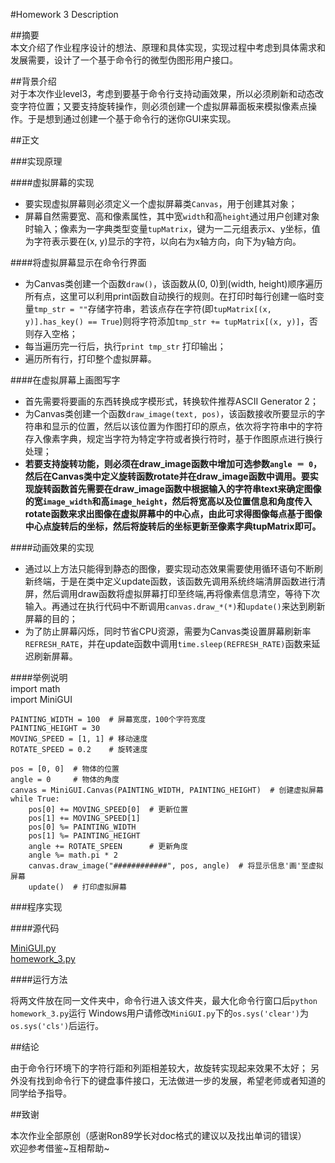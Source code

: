 #Homework 3 Description     

##摘要    
本文介绍了作业程序设计的想法、原理和具体实现，实现过程中考虑到具体需求和发展需要，设计了一个基于命令行的微型伪图形用户接口。  

##背景介绍    
对于本次作业level3，考虑到要基于命令行支持动画效果，所以必须刷新和动态改变字符位置；又要支持旋转操作，则必须创建一个虚拟屏幕面板来模拟像素点操作。于是想到通过创建一个基于命令行的迷你GUI来实现。      

##正文    

###实现原理     

####虚拟屏幕的实现     

-  要实现虚拟屏幕则必须定义一个虚拟屏幕类`Canvas`，用于创建其对象；    
- 屏幕自然需要宽、高和像素属性，其中宽`width`和高`height`通过用户创建对象时输入；像素为一字典类型变量`tupMatrix`，键为一二元组表示x、y坐标，值为字符表示要在(x, y)显示的字符，以向右为x轴方向，向下为y轴方向。      

####将虚拟屏幕显示在命令行界面     

- 为Canvas类创建一个函数`draw()`，该函数从(0, 0)到(width, height)顺序遍历所有点，这里可以利用print函数自动换行的规则。在打印时每行创建一临时变量`tmp_str = ""`存储字符串，若该点存在字符(即`tupMatrix[(x, y)].has_key() == True`)则将字符添加`tmp_str += tupMatrix[(x, y)]`，否则存入空格；    
- 每当遍历完一行后，执行`print tmp_str` 打印输出；    
- 遍历所有行，打印整个虚拟屏幕。    

####在虚拟屏幕上画图写字    
    
- 首先需要将要画的东西转换成字模形式，转换软件推荐ASCII Generator 2；    
- 为Canvas类创建一个函数`draw_image(text, pos)`，该函数接收所要显示的字符串和显示的位置，然后以该位置为作图打印的原点，依次将字符串中的字符存入像素字典，规定当字符为特定字符或者换行符时，基于作图原点进行换行处理；    
- **若要支持旋转功能，则必须在draw_image函数中增加可选参数`angle ＝ 0`，然后在Canvas类中定义旋转函数rotate并在draw_image函数中调用。要实现旋转函数首先需要在draw_image函数中根据输入的字符串text来确定图像的宽`image_width`和高`image_height`，然后将宽高以及位置信息和角度传入rotate函数来求出图像在虚拟屏幕中的中心点，由此可求得图像每点基于图像中心点旋转后的坐标，然后将旋转后的坐标更新至像素字典tupMatrix即可。**     

####动画效果的实现    
- 通过以上方法只能得到静态的图像，要实现动态效果需要使用循环语句不断刷新终端，于是在类中定义update函数，该函数先调用系统终端清屏函数进行清屏，然后调用draw函数将虚拟屏幕打印至终端,再将像素信息清空，等待下次输入。再通过在执行代码中不断调用`canvas.draw_*(*)`和`update()`来达到刷新屏幕的目的；   
- 为了防止屏幕闪烁，同时节省CPU资源，需要为Canvas类设置屏幕刷新率`REFRESH_RATE`，并在update函数中调用`time.sleep(REFRESH_RATE)`函数来延迟刷新屏幕。   

####举例说明    
	import math  
	import MiniGUI  
	  
	PAINTING_WIDTH = 100  # 屏幕宽度，100个字符宽度  
	PAINTING_HEIGHT = 30  
	MOVING_SPEED = [1, 1] # 移动速度 
	ROTATE_SPEED = 0.2    # 旋转速度
	  
	pos = [0, 0]  # 物体的位置  
	angle = 0     # 物体的角度  
	canvas = MiniGUI.Canvas(PAINTING_WIDTH, PAINTING_HEIGHT)  # 创建虚拟屏幕  
	while True:  
	    pos[0] += MOVING_SPEED[0]  # 更新位置  
	    pos[1] += MOVING_SPEED[1]  
	    pos[0] %= PAINTING_WIDTH  
	    pos[1] %= PAINTING_HEIGHT  
	    angle += ROTATE_SPEEN      # 更新角度  
	    angle %= math.pi * 2  
	    canvas.draw_image("############", pos, angle)  # 将显示信息'画'至虚拟屏幕  
	    update()  # 打印虚拟屏幕  

###程序实现  

####源代码  
 
[MiniGUI.py](https://github.com/whuCanon/computationalphysics_N2013301020085/tree/master/homework_3/MiniGUI.py)  
[homework_3.py](https://github.com/whuCanon/computationalphysics_N2013301020085/tree/master/homework_3/homework_3.py)  

####运行方法  

将两文件放在同一文件夹中，命令行进入该文件夹，最大化命令行窗口后`python homework_3.py`运行
Windows用户请修改`MiniGUI.py`下的`os.sys('clear')`为`os.sys('cls')`后运行。  

##结论  

由于命令行环境下的字符行距和列距相差较大，故旋转实现起来效果不太好；  另外没有找到命令行下的键盘事件接口，无法做进一步的发展，希望老师或者知道的同学给予指导。   

##致谢  

本次作业全部原创（感谢Ron89学长对doc格式的建议以及找出单词的错误）  
欢迎参考借鉴~互相帮助~  
